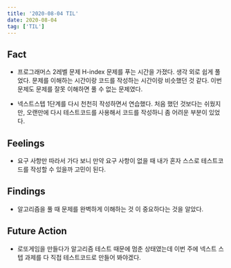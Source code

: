 ```yaml
---
title: '2020-08-04 TIL'
date: 2020-08-04
tag: ['TIL']
---
```


## Fact

- 프로그래머스 2레벨 문제 H-index 문제를 푸는 시간을 가졌다. 생각 외로 쉽게 풀었다. 문제를 이해하는 시간이랑 코드를 작성하는 시간이랑 비슷했던 것 같다. 이번 문제도 문제를 잘못 이해하면 풀 수 없는 문제였다.

- 넥스트스텝 1단계를 다시 천천히 작성하면서 연습했다. 처음 했던 것보다는 쉬웠지만, 오랜만에 다시 테스트코드를 사용해서 코드를 작성하니 좀 어려운 부분이 있었다.

## Feelings

- 요구 사항만 따라서 가다 보니 만약 요구 사항이 없을 때 내가 혼자 스스로 테스트코드를 작성할 수 있을까 고민이 된다.

## Findings

- 알고리즘을 풀 때 문제를 완벽하게 이해하는 것 이 중요하다는 것을 알았다.

## Future Action

- 로또게임을 만들다가 알고리즘 테스트 때문에 멈춘 상태였는데 이번 주에 넥스트 스텝 과제를 다 직접 테스트코드로 만들어 봐야겠다.
